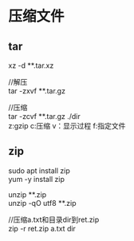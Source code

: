 # 压缩文件

## tar
xz -d **.tar.xz  

//解压  
tar -zxvf  **.tar.gz

//压缩  
tar -zcvf **.tar.gz ./dir  
z:gzip  c:压缩  v：显示过程  f:指定文件

## zip

sudo apt install zip  
yum -y install zip

unzip  **.zip  
unzip -qO utf8 **.zip

//压缩a.txt和目录dir到ret.zip  
zip -r ret.zip a.txt dir
